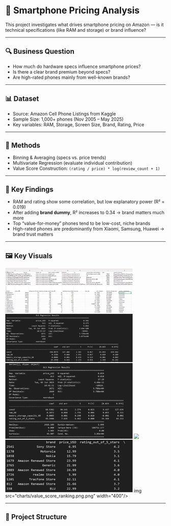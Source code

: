 # 📱 Smartphone Pricing Analysis

This project investigates what drives smartphone pricing on Amazon — is it technical specifications (like RAM and storage) or brand influence?

---

## 🔍 Business Question

- How much do hardware specs influence smartphone prices?
- Is there a clear brand premium beyond specs?
- Are high-rated phones mainly from well-known brands?

---

## 📊 Dataset

- Source: Amazon Cell Phone Listings from Kaggle
- Sample Size: 1,000+ phones (Nov 2005 – May 2025)
- Key variables: RAM, Storage, Screen Size, Brand, Rating, Price

---

## 🧠 Methods

- Binning & Averaging (specs vs. price trends)
- Multivariate Regression (evaluate individual contribution)
- Value Score Construction: `(rating / price) * log(review_count + 1)`

---

## 📌 Key Findings

- RAM and rating show some correlation, but low explanatory power (R² = 0.019)
- After adding **brand dummy**, R² increases to 0.34 → brand matters much more
- Top “value-for-money” phones tend to be low-cost, niche brands
- High-rated phones are predominantly from Xiaomi, Samsung, Huawei → brand trust matters

---

## 🖼️ Key Visuals

<img src="charts/amazon_data_snapshot.png.png" width="400"/>  
<img src="charts/high_rating_brands.png.png" width="400"/>  
<img src="charts/regression_comparison_withbrand.png.png" width="400"/>
<img src="charts/regression_without_brand.png.png" width="400"/>
<img src="specs_vs_price.png.png" width="400"/>
<img src="charts/value_score_ranking.png (2).png" width="400"/>
img src="charts/value_score_ranking.png.png" width="400"/>

---

## 📁 Project Structure

